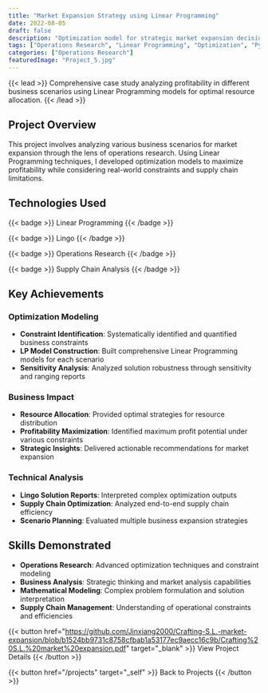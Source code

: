 ```yaml
---
title: "Market Expansion Strategy using Linear Programming"
date: 2022-08-05
draft: false
description: "Optimization model for strategic market expansion decisions using linear programming techniques to maximize profitability while minimizing operational risks and costs"
tags: ["Operations Research", "Linear Programming", "Optimization", "Python", "Business Strategy", "Mathematical Modeling"]
categories: ["Operations Research"]
featuredImage: "Project_5.jpg"
---
```


{{< lead >}}
Comprehensive case study analyzing profitability in different business scenarios using Linear Programming models for optimal resource allocation.
{{< /lead >}}


## Project Overview

This project involves analyzing various business scenarios for market expansion through the lens of operations research. Using Linear Programming techniques, I developed optimization models to maximize profitability while considering real-world constraints and supply chain limitations.

## Technologies Used

{{< badge >}}
Linear Programming
{{< /badge >}}

{{< badge >}}
Lingo
{{< /badge >}}

{{< badge >}}
Operations Research
{{< /badge >}}

{{< badge >}}
Supply Chain Analysis
{{< /badge >}}

## Key Achievements

### Optimization Modeling
- **Constraint Identification**: Systematically identified and quantified business constraints
- **LP Model Construction**: Built comprehensive Linear Programming models for each scenario
- **Sensitivity Analysis**: Analyzed solution robustness through sensitivity and ranging reports

### Business Impact
- **Resource Allocation**: Provided optimal strategies for resource distribution
- **Profitability Maximization**: Identified maximum profit potential under various constraints
- **Strategic Insights**: Delivered actionable recommendations for market expansion

### Technical Analysis
- **Lingo Solution Reports**: Interpreted complex optimization outputs
- **Supply Chain Optimization**: Analyzed end-to-end supply chain efficiency
- **Scenario Planning**: Evaluated multiple business expansion strategies

## Skills Demonstrated

- **Operations Research**: Advanced optimization techniques and constraint modeling
- **Business Analysis**: Strategic thinking and market analysis capabilities
- **Mathematical Modeling**: Complex problem formulation and solution interpretation
- **Supply Chain Management**: Understanding of operational constraints and efficiencies

{{< button href="https://github.com/Jinxiang2000/Crafting-S.L.-market-expansion/blob/b1524bb9731c8758cfbab1a53177ec9aecc16c9b/Crafting%20S.L.%20market%20expansion.pdf" target="_blank" >}}
View Project Details
{{< /button >}}

{{< button href="/projects" target="_self" >}}
Back to Projects
{{< /button >}} 